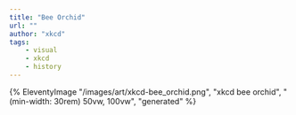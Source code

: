 ```yaml
---
title: "Bee Orchid"
url: ""
author: "xkcd"
tags:
    - visual
    - xkcd
    - history
---
```

{% EleventyImage "/images/art/xkcd-bee_orchid.png", "xkcd bee orchid", "(min-width: 30rem) 50vw, 100vw", "generated" %}